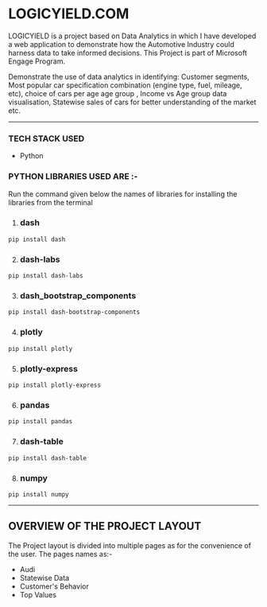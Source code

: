 # LOGICYIELD.COM 
 LOGICYIELD is a project based on Data Analytics in which I have developed a web application to demonstrate how the Automotive Industry could harness data to take informed decisions. This Project is part of Microsoft Engage Program.

Demonstrate the use of data analytics in identifying:
Customer segments, Most popular car specification combination (engine type, fuel, mileage, etc), choice of cars per age age group , Income vs Age group data visualisation, Statewise sales of cars for better understanding of the market etc.

---------------

### TECH STACK USED
* Python

### PYTHON LIBRARIES USED ARE :-


 Run the command given below the names of libraries for installing the libraries from the terminal
 
  1. ### dash
 
  ```
  pip install dash
  ```
  2. ### dash-labs
  ```
  pip install dash-labs
  ```
  3. ### dash_bootstrap_components
  ```
  pip install dash-bootstrap-components
  ```
  4. ### plotly
  ```
  pip install plotly
  ```
  5. ### plotly-express
  ```
  pip install plotly-express
  ```
  6. ### pandas
  ```
  pip install pandas
  ```
  7. ### dash-table
  ```
  pip install dash-table
  ```
  8. ### numpy
  ```
  pip install numpy
  ```
  -----------------------
  
  ## OVERVIEW OF THE PROJECT LAYOUT
  
  The Project layout is divided into multiple pages as for the convenience of the user. The pages names as:-
   * Audi 
   * Statewise Data
   * Customer's Behavior
   * Top Values

